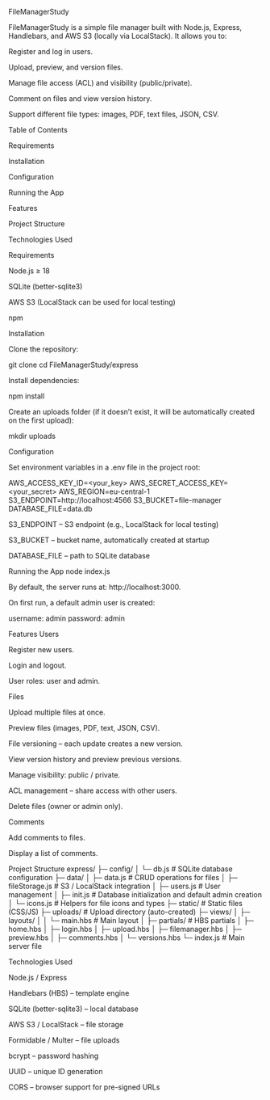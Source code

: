FileManagerStudy

FileManagerStudy is a simple file manager built with Node.js, Express, Handlebars, and AWS S3 (locally via LocalStack). It allows you to:

Register and log in users.

Upload, preview, and version files.

Manage file access (ACL) and visibility (public/private).

Comment on files and view version history.

Support different file types: images, PDF, text files, JSON, CSV.

Table of Contents

Requirements

Installation

Configuration

Running the App

Features

Project Structure

Technologies Used

Requirements

Node.js ≥ 18

SQLite (better-sqlite3)

AWS S3 (LocalStack can be used for local testing)

npm

Installation

Clone the repository:

git clone <repo-url>
cd FileManagerStudy/express


Install dependencies:

npm install


Create an uploads folder (if it doesn’t exist, it will be automatically created on the first upload):

mkdir uploads

Configuration

Set environment variables in a .env file in the project root:

AWS_ACCESS_KEY_ID=<your_key>
AWS_SECRET_ACCESS_KEY=<your_secret>
AWS_REGION=eu-central-1
S3_ENDPOINT=http://localhost:4566
S3_BUCKET=file-manager
DATABASE_FILE=data.db


S3_ENDPOINT – S3 endpoint (e.g., LocalStack for local testing)

S3_BUCKET – bucket name, automatically created at startup

DATABASE_FILE – path to SQLite database

Running the App
node index.js


By default, the server runs at: http://localhost:3000.

On first run, a default admin user is created:

username: admin
password: admin

Features
Users

Register new users.

Login and logout.

User roles: user and admin.

Files

Upload multiple files at once.

Preview files (images, PDF, text, JSON, CSV).

File versioning – each update creates a new version.

View version history and preview previous versions.

Manage visibility: public / private.

ACL management – share access with other users.

Delete files (owner or admin only).

Comments

Add comments to files.

Display a list of comments.

Project Structure
express/
├─ config/
│  └─ db.js                 # SQLite database configuration
├─ data/
│  ├─ data.js               # CRUD operations for files
│  ├─ fileStorage.js        # S3 / LocalStack integration
│  ├─ users.js              # User management
│  ├─ init.js               # Database initialization and default admin creation
│  └─ icons.js              # Helpers for file icons and types
├─ static/                  # Static files (CSS/JS)
├─ uploads/                 # Upload directory (auto-created)
├─ views/
│  ├─ layouts/
│  │  └─ main.hbs           # Main layout
│  ├─ partials/             # HBS partials
│  ├─ home.hbs
│  ├─ login.hbs
│  ├─ upload.hbs
│  ├─ filemanager.hbs
│  ├─ preview.hbs
│  ├─ comments.hbs
│  └─ versions.hbs
└─ index.js                 # Main server file

Technologies Used

Node.js / Express

Handlebars (HBS) – template engine

SQLite (better-sqlite3) – local database

AWS S3 / LocalStack – file storage

Formidable / Multer – file uploads

bcrypt – password hashing

UUID – unique ID generation

CORS – browser support for pre-signed URLs
